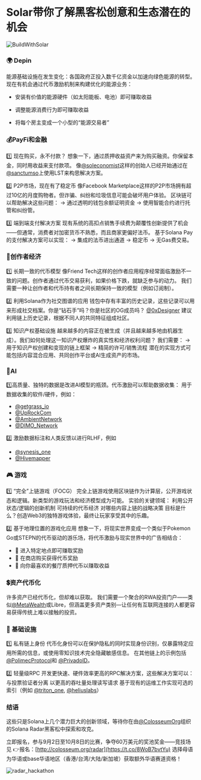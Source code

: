 # Solar带你了解黑客松创意和生态潜在的机会

![BuildWithSolar](/BuildWithSolar.jpg)
### 🌍 Depin

能源基础设施在发生变化：各国政府正投入数千亿资金以加速向绿色能源的转型。 现在有机会通过代币激励机制来构建优化的能源业务： 

- 安装有价值的能源硬件（如太阳能板、电池）即可赚取收益 

- 调整能源消费行为即可赚取收益 
- 将每个房主变成一个小型的“能源交易者”

### 💰PayFi和金融 

1️⃣ 现在购买，永不付款？ 想象一下，通过质押收益资产来为购买融资。你保留本金，同时用收益来支付款项。 像[@soleconomist](https://x.com/soleconomist)这样的创始人已经开始通过在[@sanctumso](https://x.com/sanctumso)上使用LST来构思解决方案。

2️⃣ P2P市场，现在有了稳定币 像Facebook Marketplace这样的P2P市场拥有超过10亿的月度购物者。但诈骗、纠纷和垃圾信息可能会破坏用户体验。 区块链可以帮助解决这些问题： → 通过透明的钱包余额证明资金 → 使用智能合约进行托管和纠纷管。

3️⃣ 端到端支付解决方案 现有系统的高扣点销售手续费为颠覆性创新提供了机会——但通常，消费者对加密货币不熟悉，而且商家更偏好法币。 基于Solana Pay的支付解决方案可以实现：
  → 集成的法币进出通道 
  → 稳定币
  → 无Gas费交易。

###  🎨创作者经济 

1️⃣ 长期一致的代币模型
像Friend Tech这样的创作者应用程序经常面临激励不一致的问题。创作者通过代币交易获利，如果价格下跌，就缺乏参与的动力。
我们需要一种让创作者和代币持有者之间长期保持一致的模型（例如订阅制）。 

2️⃣ 利用Solana作为社交图谱的应用
钱包中存有丰富的历史记录，这些记录可以用来形成社交档案。你是“钻石手”吗？你是社区的OG成员吗？
[@0xDesigner](https://x.com/0xDesigner)
 建议利用链上历史记录，根据不同人的共同特征组成社区。

3️⃣ 知识产权基础设施
越来越多的内容正在被生成（并且越来越多地由机器生成）。我们如何处理这一知识产权爆炸的真实性和经济权利问题？
我们需要：
→ 用于知识产权创建和变现的链上框架
→ 精简的许可/销售流程
潜在的实现方式可能包括内容混合应用、共同创作平台或AI生成资产的市场。

### 🤖AI

1️⃣高质量、独特的数据是改进AI模型的瓶颈。代币激励可以帮助数据收集： 用于数据收集的软件/硬件，例如：
- [@getgrass_io](https://x.com/getgrass_io)
- [@UpRockCom](https://x.com/UpRockCom)
- [@AmbientNetwork](https://x.com/AmbientNetwork)
- [@DIMO_Network](https://x.com/DIMO_Network)

2️⃣ 激励数据标注和人类反馈以进行RLHF，例如 

- [@synesis_one](https://x.com/synesis_one)
- [@Hivemapper](https://x.com/Hivemapper)

### 🎮 游戏

1️⃣ “完全”上链游戏（FOCG）
完全上链游戏使用区块链作为计算层，公开游戏状态和逻辑。新类型的游戏玩法和经济模型成为可能。
实验的关键领域：
利用公开状态/逻辑的创新机制
可持续的代币经济
对哪些内容上链的战略决策
目标是什么？创造Web3的独特游戏体验，最终让玩家享受其中的乐趣。 

2️⃣ 基于地理位置的游戏化应用
想象一下，将现实世界变成一个类似于Pokemon Go或STEPN的代币驱动的游乐场，将代币激励与现实世界中的广告相结合：
- 👟 进入特定地点即可赚取奖励
- 🏬 在商店购买获得代币奖励
- 🥩 向你最喜欢的餐厅质押代币以赚取收益

### 💲资产代币化 

许多资产已经代币化，但却难以获取。
我们需要一个聚合的RWA投资门户——类似[@MetaWealth](https://x.com/MetaWealth)或Libre，但涵盖更多资产类别—让任何有互联网连接的人都更容易获得传统上难以接触的投资。

### 🔧 基础设施 

1️⃣ 私有链上身份
代币化身份可以在保护隐私的同时实现身份识别，仅暴露特定应用所需的信息，或使用零知识技术完全隐藏敏感信息。
在其他链上的示例包括[@PolimecProtocol](https://x.com/PolimecProtocol)和 [@PrivadoID](https://x.com/PrivadoID)。 

2️⃣ 轻量级RPC
开发更快速、硬件效率更高的RPC解决方案，这些解决方案可以：
与投票验证者分离
以更高的吞吐量处理读写请求
基于现有的运维工作实现可选的索引（例如 [@triton_one](https://x.com/triton_one), [@heliuslabs](https://x.com/heliuslabs)）

### 结语

这些只是Solana上几个潜力巨大的创新领域，等待你在由[@ColosseumOrg](https://x.com/ColosseumOrg)组织的Solana Radar黑客松中探索和攻克。  

立即报名，参与9月2日至10月8日的比赛，争夺60万美元的奖池奖金——竞技场见 👉报名：[http://colosseum.org/radar](https://t.co/8WoB7bvtYu)       选择母语为华语或base华语地区（香港/台湾/大陆/新加坡）获取额外华语赛道资格！

![radar_hackathon](/radar_hackathon.png)
